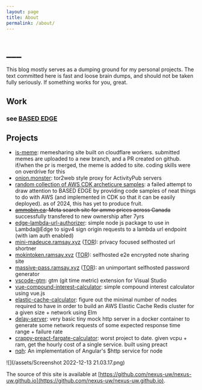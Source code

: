 ```yaml
---
layout: page
title: About
permalink: /about/
---
```


# ___
 This blog mostly serves as a dumping ground for my personal projects. The text committed here is fast and loose brain dumps, and should not be taken fully seriously. If something works for you, great.

## Work
### see [BASED EDGE](https://basededge.dev) 

## Projects
- [is-meme](https://is-meme.pages.dev/): memesharing site built on cloudflare workers. submitted memes are uploaded to a new branch, and a PR created on github. if/when the pr is merged, the meme is added to site. coding skills were on overdrive for this
- [onion.monster](https://onion.monster/?ref=blog_about): tor2web style proxy for ActivityPub servers
- [random collection of AWS CDK archeticure samples](https://www.basededge.dev/projects?ref=blog_about): a failed attempt to draw attention to BASED EDGE by providing code samples of neat things to do with AWS (and implemented in CDK so that it can be easily deployed). as of 2024, this has yet to produce fruit.
- ~~[ammobin.ca](https://ammobin.ca/?ref=blog_about): Meta search site for ammo prices across Canada~~ successfully transfered to new ownership after 7yrs
- [edge-lambda-url-authorizer](https://github.com/nexus-uw/edge-lambda-url-authorizer): simple node js package to use in Lambda@Edge to sigv4 sign origin requests to a lambda url endpoint (with iam auth enabled)
- [mini-madeuce.ramsay.xyz](https://mini-madeuce.ramsay.xyz/?ref=blog_about) ([TOR](http://madeucev3nrsti4nthzqt22dw2n57lseca3735yjhxddevl3zhtg3mad.onion)): privacy focused selfhosted url shortner
- [mokintoken.ramsay.xyz](https://mokintoken.ramsay.xyz/?ref=blog_about) ([TOR](http://mokinan4qvxi4ragyzgkewrmnnqslkcdglk6v5zruknwnnuvv2lu5uad.onion)): selfhosted e2e encrypted note sharing site
- [massive-pass.ramsay.xyz](https://massive-pass.ramsay.xyz/?ref=blog_about) ([TOR](http://massiveeeati5xv7sszovagrkamzdtshv4sg4rzpbg6n2btwkv2f2lqd.onion/)): an unimportant selfhosted password generator
- [vscode-gtm](https://github.com/nexus-uw/vscode-gtm): gtm (git time metric) extension for Visual Studio
- [vue-compound-interest-calculator](https://nexus-uw.github.io/vue-compound-interest-calculator/): simple compound interest calculator using vue.js
- [elastic-cache-calculator](https://nexus-uw.github.io/elastic-cache-calculator/): figure out the minimal number of nodes required to have in order to build an AWS Elastic Cache Redis cluster for a given size + network using Elm
- [delay-server](https://github.com/nexus-uw/delay-server): very basic tiny mock http server in a docker container to generate some network requests of some expected response time range + failure rate
- [crappy-preact-fargate-calculator](https://nexus-uw.github.io/crappy-preact-fargate-calculator/): worst project to date. given vcpu + ram, get the hourly cost of a single service. built using preact
- [nqh](https://github.com/nexus-uw/nqh): An implementation of Angular's $http service for node


![](/assets/Screenshot 2022-12-13 21.03.17.png)


The source of this site is available at [https://github.com/nexus-uw/nexus-uw.github.io](https://github.com/nexus-uw/nexus-uw.github.io).
